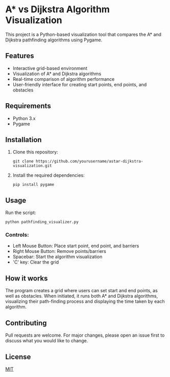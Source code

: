 # A* vs Dijkstra Algorithm Visualization

This project is a Python-based visualization tool that compares the A* and Dijkstra pathfinding algorithms using Pygame.

## Features

- Interactive grid-based environment
- Visualization of A* and Dijkstra algorithms
- Real-time comparison of algorithm performance
- User-friendly interface for creating start points, end points, and obstacles

## Requirements

- Python 3.x
- Pygame

## Installation

1. Clone this repository:
   ```
   git clone https://github.com/yourusername/astar-dijkstra-visualization.git
   ```
2. Install the required dependencies:
   ```
   pip install pygame
   ```

## Usage

Run the script:
```
python pathfinding_visualizer.py
```

### Controls:
- Left Mouse Button: Place start point, end point, and barriers
- Right Mouse Button: Remove points/barriers
- Spacebar: Start the algorithm visualization
- 'C' key: Clear the grid

## How it works

The program creates a grid where users can set start and end points, as well as obstacles. When initiated, it runs both A* and Dijkstra algorithms, visualizing their path-finding process and displaying the time taken by each algorithm.

## Contributing

Pull requests are welcome. For major changes, please open an issue first to discuss what you would like to change.

## License

[MIT](https://choosealicense.com/licenses/mit/)
